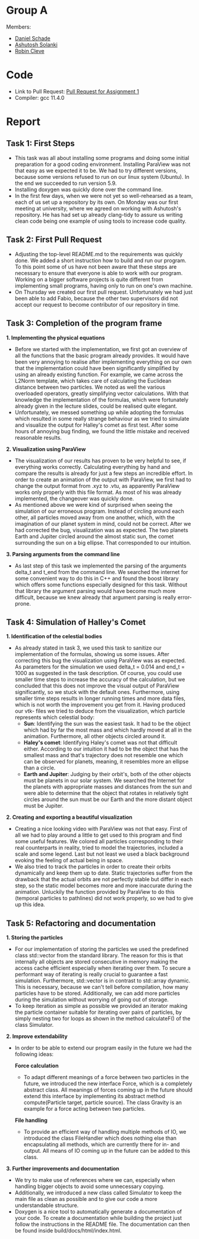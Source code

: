 # Group A #
Members:
- [Daniel Schade](https://github.com/D4ni3lSch4d3)
- [Ashutosh Solanki](https://github.com/AshIsAtWork)
- [Robin Cleve](https://github.com/cleveee)

# Code #
* Link to Pull Request: [Pull Request for Assignment 1](https://github.com/AshIsAtWork/MolSim/pull/2)
* Compiler: gcc 11.4.0

# Report #

## Task 1: First Steps ##

* This task was all about installing some programs and doing some initial preparation for a good coding environment. 
  Installing ParaView was not that easy as we expected it to be. We had to try different versions, because some versions refused to run on our linux system (Ubuntu). In the end we succeeded to run version 5.9.
* Installing doxygen was quickly done over the command line. 
* In the first few days, when we were not yet so well-rehearsed as a team, each of us set up a repository by its own. On Monday was our first meeting at university, where we agreed on working with Ashutosh's repository. He has had set up already clang-tidy to assure us writing clean code being one example of using tools to increase code quality.  

## Task 2: First Pull Request ##

* Adjusting the top-level README.md to the requirements was quickly done. We added a short instruction how to build and run our program. To this point some of us have not been aware that these steps are necessary to ensure that everyone is able to work with our program. Working on a bigger software projects is quite different from implementing small programs, having only to run on one's own machine. 
* On Thursday we created our first pull request. Unfortunately we had just been able to add Fabio, because the other two supervisors did not accept our request to become contributor of our repository in time. 

## Task 3: Completion of the program frame ##

**1. Implementing the physical equations**
* Before we started with the implementation, we first got an overview of all the functions that the basic program already provides. It would have been very annoying to realise after implementing everything on our own that the implementation could have been significantly simplified by using an already existing function. For example, we came across the L2Norm template, which takes care of calculating the Euclidean distance between two particles. We noted as well the various overloaded operators, greatly simplifying vector calculations. With that knowledge the implementation of the formulas, which were fortunately already given in the lecture slides, could be realised quite elegant. 
* Unfortunately, we messed something up while adopting the formulas which resulted in some really strange behaviour as we tried to simulate and visualize the output for Halley's comet as first test. After some hours of annoying bug finding, we found the little mistake and received reasonable results.

**2. Visualization using ParaView**
* The visualization of our results has proven to be very helpful to see, if everything works correctly. Calculating everything by hand and compare the results is already for just a few steps an incredible effort. In order to create an animation of the output with ParaView, we first had to change the output format from .xyz to .vtu, as apparently ParaView works only properly with this file format. As most of his was already implemented, the changeover was quickly done.
* As mentioned above we were kind of surprised when seeing the simulation of our erroneous program. Instead of circling around each other, all particles moved away from one another, which, with the imagination of our planet system in mind, could not be correct. After we had corrected the bug, visualization was as expected. The two planets Earth and Jupiter circled around the almost static sun, the comet surrounding the sun on a big ellipse. That corresponded to our intuition. 

**3. Parsing arguments from the command line**
* As last step of this task we implemented the parsing of the arguments delta_t and t_end from the command line. We searched the internet for some convenient way to do this in C++ and found the boost library which offers some functions especially designed for this task. Without that library the argument parsing would have become much more difficult, because we knew already that argument parsing is really error-prone. 


## Task 4: Simulation of Halley's Comet ##
**1. Identification of the celestial bodies**
* As already stated in task 3, we used this task to sanitize our implementation of the formulas, showing us some issues. After correcting this bug the visualization using ParaView was as expected. As parameters for the simulation we used delta_t = 0.014 and end_t = 1000 as suggested in the task description. Of course, you could use smaller time steps to increase the accuracy of the calculation, but we concluded that this does not improve the visual output of ParaView significantly, so we stuck with the default ones. Furthermore, using smaller time steps results in longer running times and more data files, which is not worth the improvement you get from it. Having produced our vtk- files we tried to deduce from the visualization, which particle represents which celestial body:
  * **Sun**: Identifying the sun was the easiest task. It had to be the object which had by far the most mass and which hardly moved at all in the animation. Furthermore, all other objects circled around it. 
  * **Haley's comet**: Identifying Haley's comet was not that difficult either. According to our intuition it had to be the object that has the smallest mass and that's trajectory does not resemble one which can be observed for planets, meaning, it resembles more an ellipse than a circle.
  * **Earth and Jupiter**: Judging by their orbit's, both of the other objects must be planets in our solar system. We searched the Internet for the planets with appropriate masses and distances from the sun and were able to determine that the object that rotates in relatively tight circles around the sun must be our Earth and the more distant object must be Jupiter.

**2. Creating and exporting a beautiful visualization**
* Creating a nice looking video with ParaView was not that easy. First of all we had to play around a little to get used to this program and find some useful features. We colored all particles corresponding to their real counterparts in reality, tried to model the trajectories, included a scale and some legend. Last but not least we used a black background evoking the feeling of actual being in space. 
* We also tried to track the particles in order to create their orbits dynamically and keep them up to date. Static trajectories suffer from the drawback that the actual orbits are not perfectly stable but differ in each step, so the static model becomes more and more inaccurate during the animation. Unluckily the function provided by ParaView to do this (temporal particles to pathlines) did not work properly, so we had to give up this idea. 



## Task 5: Refactoring and documentation ##
**1. Storing the particles**
* For our implementation of storing the particles we used the predefined class std::vector from the standard library. The reason for this is that internally all objects are stored consecutive in memory making the access cache efficient especially when iterating over them. To secure a performant way of iterating is really crucial to guarantee a fast simulation. Furthermore, std::vector is in contrast to std::array dynamic. This is necessary, because we can't tell before compilation, how many particles have to be stored. Additionally, we can add more particles during the simulation without worrying of going out of storage. 
* To keep iteration as simple as possible we provided an iterator making the particle container suitable for iterating over pairs of particles, by simply nesting two for loops as shown in the method calculateF() of the class Simulator.

**2. Improve extendability**
* In order to be able to extend our program easily in the future we had the following ideas:

  **Force calculation**
  * To adapt different meanings of a force between two particles in the future, we introduced the new interface Force, which is a completely abstract class. All meanings of forces coming up in the future should extend this interface by implementing its abstract method compute(Particle target, particle source). The class Gravity is an example for a force acting between two particles.
  
  **File handling**
  * To provide an efficient way of handling multiple methods of IO, we introduced the class FileHandler which does nothing else than encapsulating all methods, which are currently there for in- and output. All means of IO coming up in the future can be added to this class.

**3. Further improvements and documentation**
* We try to make use of references where we can, especially when handling bigger objects to avoid some unnecessary copying.
* Additionally, we introduced a new class called Simulator to keep the main file as clean as possible and to give our code a more understandable structure. 
* Doxygen is a nice tool to automatically generate a documentation of your code. To create a documentation while building the project just follow the instructions in the README file. The documentation can then be found inside build/docs/html/index.html.